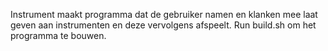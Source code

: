 Instrument maakt programma dat de gebruiker namen en klanken mee laat geven aan instrumenten en deze vervolgens afspeelt.
Run build.sh om het programma te bouwen.
